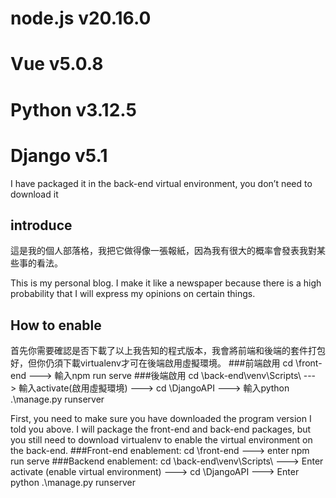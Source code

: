 # node.js v20.16.0
# Vue v5.0.8
# Python v3.12.5
# Django v5.1
I have packaged it in the back-end virtual environment, you don’t need to download it
## introduce
這是我的個人部落格，我把它做得像一張報紙，因為我有很大的概率會發表我對某些事的看法。


This is my personal blog. I make it like a newspaper because there is a high probability that I will express my opinions on certain things.


## How to enable
首先你需要確認是否下載了以上我告知的程式版本，我會將前端和後端的套件打包好，但你仍須下載virtualenv才可在後端啟用虛擬環境。
###前端啟用
cd \front-end ---> 輸入npm run serve
###後端啟用
cd \back-end\venv\Scripts\ ---> 輸入activate(啟用虛擬環境) ---> cd \DjangoAPI ---> 輸入python .\manage.py runserver


First, you need to make sure you have downloaded the program version I told you above. I will package the front-end and back-end packages, but you still need to download virtualenv to enable the virtual environment on the back-end.
###Front-end enablement:
cd \front-end ---> enter npm run serve
###Backend enablement:
cd \back-end\venv\Scripts\ ---> Enter activate (enable virtual environment) ---> cd \DjangoAPI ---> Enter python .\manage.py runserver


